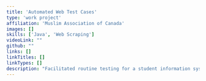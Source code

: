 ```yaml
---
title: 'Automated Web Test Cases'
type: 'work project'
affiliation: 'Muslim Association of Canada'
images: []
skills: ['Java', 'Web Scraping']
videoLink: ""
github: ""
links: []
linkTitles: []
linkTypes: []
description: "Facilitated routine testing for a student information system platform by creating 28 automated test cases with Java and Selenium and found over 20 bugs, some of which were high priority."
---
```

